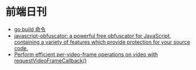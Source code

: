 # 前端日刊

* [go build 命令](https://wiki.jikexueyuan.com/project/go-command-tutorial/0.1.html)
* [javascript-obfuscator: a powerful free obfuscator for JavaScript, containing a variety of features which provide protection for your source code.](https://obfuscator.io/)
* [Perform efficient per-video-frame operations on video with requestVideoFrameCallback()](https://web.dev/requestvideoframecallback-rvfc/)
